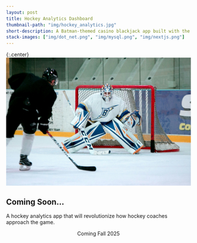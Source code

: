 ```yaml
---
layout: post
title: Hockey Analytics Dashboard
thumbnail-path: "img/hockey_analytics.jpg"
short-description: A Batman-themed casino blackjack app built with the magic of Flutter.
stack-images: ["img/dot_net.png", "img/mysql.png", "img/nextjs.png"]
---
```


{:.center}
[<img src="/img/hockey_analytics.jpg">](https://github.com/tcburns24/hockey-analytics)

## Coming Soon...

A hockey analytics app that will revolutionize how hockey coaches approach the game. <br />

<div style="text-align:center">Coming Fall 2025</div>
